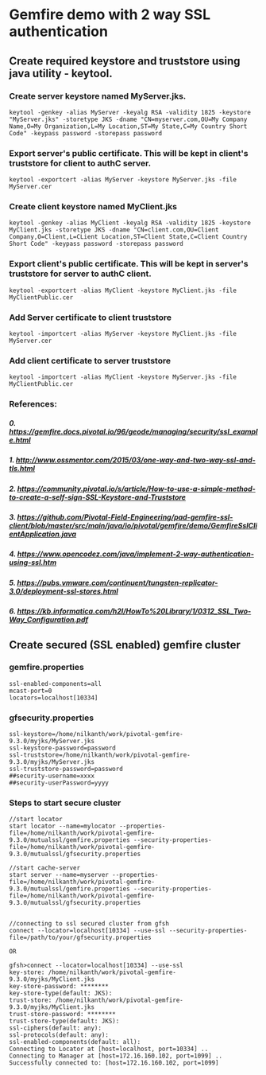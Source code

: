 # Gemfire demo with 2 way SSL authentication

## Create required keystore and truststore using java utility - keytool.

### Create server keystore named MyServer.jks.
```
keytool -genkey -alias MyServer -keyalg RSA -validity 1825 -keystore "MyServer.jks" -storetype JKS -dname "CN=myserver.com,OU=My Company Name,O=My Organization,L=My Location,ST=My State,C=My Country Short Code" -keypass password -storepass password
```

### Export server's public certificate. This will be kept in client's truststore for client to authC server.
```
keytool -exportcert -alias MyServer -keystore MyServer.jks -file MyServer.cer
```

### Create client keystore named MyClient.jks
```
keytool -genkey -alias MyClient -keyalg RSA -validity 1825 -keystore MyClient.jks -storetype JKS -dname "CN=client.com,OU=Client Company,O=Client,L=CLient Location,ST=Client State,C=Client Country Short Code" -keypass password -storepass password
```

### Export client's public certificate. This will be kept in server's truststore for server to authC client.
```
keytool -exportcert -alias MyClient -keystore MyClient.jks -file MyClientPublic.cer
```

### Add Server certificate to client truststore
```
keytool -importcert -alias MyServer -keystore MyClient.jks -file MyServer.cer
```

### Add client certificate to server truststore
```
keytool -importcert -alias MyClient -keystore MyServer.jks -file MyClientPublic.cer
```

### References:
##### 0. https://gemfire.docs.pivotal.io/96/geode/managing/security/ssl_example.html
##### 1. http://www.ossmentor.com/2015/03/one-way-and-two-way-ssl-and-tls.html
##### 2. https://community.pivotal.io/s/article/How-to-use-a-simple-method-to-create-a-self-sign-SSL-Keystore-and-Truststore
##### 3. https://github.com/Pivotal-Field-Engineering/pad-gemfire-ssl-client/blob/master/src/main/java/io/pivotal/gemfire/demo/GemfireSslClientApplication.java
##### 4. https://www.opencodez.com/java/implement-2-way-authentication-using-ssl.htm
##### 5. https://pubs.vmware.com/continuent/tungsten-replicator-3.0/deployment-ssl-stores.html
##### 6. https://kb.informatica.com/h2l/HowTo%20Library/1/0312_SSL_Two-Way_Configuration.pdf


## Create secured (SSL enabled) gemfire cluster

### gemfire.properties
```
ssl-enabled-components=all
mcast-port=0
locators=localhost[10334]
```

### gfsecurity.properties
```
ssl-keystore=/home/nilkanth/work/pivotal-gemfire-9.3.0/myjks/MyServer.jks
ssl-keystore-password=password
ssl-truststore=/home/nilkanth/work/pivotal-gemfire-9.3.0/myjks/MyServer.jks
ssl-truststore-password=password
##security-username=xxxx
##security-userPassword=yyyy
```

### Steps to start secure cluster

```
//start locator
start locator --name=mylocator --properties-file=/home/nilkanth/work/pivotal-gemfire-9.3.0/mutualssl/gemfire.properties --security-properties-file=/home/nilkanth/work/pivotal-gemfire-9.3.0/mutualssl/gfsecurity.properties

//start cache-server
start server --name=myserver --properties-file=/home/nilkanth/work/pivotal-gemfire-9.3.0/mutualssl/gemfire.properties --security-properties-file=/home/nilkanth/work/pivotal-gemfire-9.3.0/mutualssl/gfsecurity.properties


//connecting to ssl secured cluster from gfsh
connect --locator=localhost[10334] --use-ssl --security-properties-file=/path/to/your/gfsecurity.properties

OR

gfsh>connect --locator=localhost[10334] --use-ssl
key-store: /home/nilkanth/work/pivotal-gemfire-9.3.0/myjks/MyClient.jks
key-store-password: ********
key-store-type(default: JKS):
trust-store: /home/nilkanth/work/pivotal-gemfire-9.3.0/myjks/MyClient.jks
trust-store-password: ********
trust-store-type(default: JKS):
ssl-ciphers(default: any):
ssl-protocols(default: any):
ssl-enabled-components(default: all):
Connecting to Locator at [host=localhost, port=10334] ..
Connecting to Manager at [host=172.16.160.102, port=1099] ..
Successfully connected to: [host=172.16.160.102, port=1099]
```
